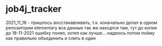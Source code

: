 # job4j_tracker
2021_11_18 - пришлось восстанавливать, т.к. изначально делал в одном репозитории elementary
все данные так же находтся там, тут до копия до 18-11-2021
ошибку понял, хотел как лучше...
надеюсь потом пойму как правильно объединить и слить в один
